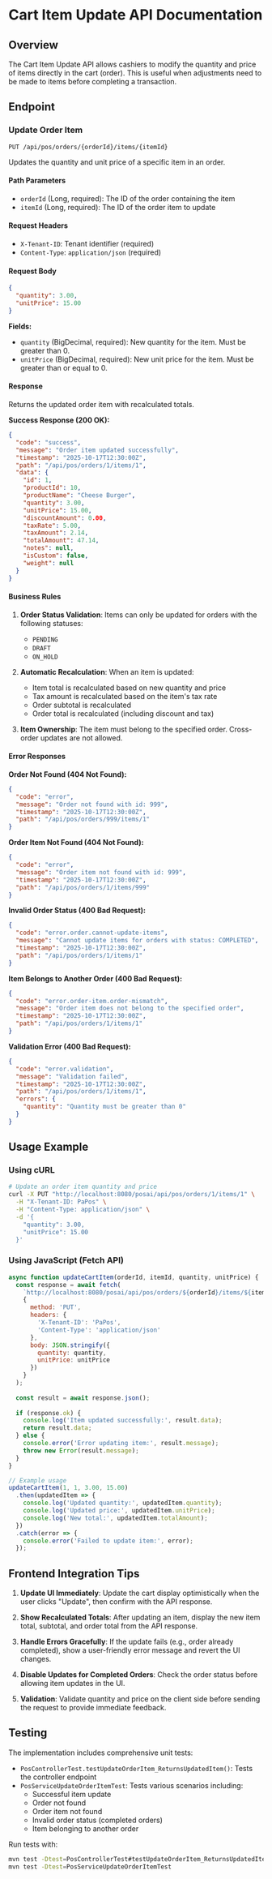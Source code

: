 # Cart Item Update API Documentation

## Overview
The Cart Item Update API allows cashiers to modify the quantity and price of items directly in the cart (order). This is useful when adjustments need to be made to items before completing a transaction.

## Endpoint

### Update Order Item
```http
PUT /api/pos/orders/{orderId}/items/{itemId}
```

Updates the quantity and unit price of a specific item in an order.

#### Path Parameters
- `orderId` (Long, required): The ID of the order containing the item
- `itemId` (Long, required): The ID of the order item to update

#### Request Headers
- `X-Tenant-ID`: Tenant identifier (required)
- `Content-Type`: `application/json` (required)

#### Request Body
```json
{
  "quantity": 3.00,
  "unitPrice": 15.00
}
```

**Fields:**
- `quantity` (BigDecimal, required): New quantity for the item. Must be greater than 0.
- `unitPrice` (BigDecimal, required): New unit price for the item. Must be greater than or equal to 0.

#### Response
Returns the updated order item with recalculated totals.

**Success Response (200 OK):**
```json
{
  "code": "success",
  "message": "Order item updated successfully",
  "timestamp": "2025-10-17T12:30:00Z",
  "path": "/api/pos/orders/1/items/1",
  "data": {
    "id": 1,
    "productId": 10,
    "productName": "Cheese Burger",
    "quantity": 3.00,
    "unitPrice": 15.00,
    "discountAmount": 0.00,
    "taxRate": 5.00,
    "taxAmount": 2.14,
    "totalAmount": 47.14,
    "notes": null,
    "isCustom": false,
    "weight": null
  }
}
```

#### Business Rules

1. **Order Status Validation**: Items can only be updated for orders with the following statuses:
   - `PENDING`
   - `DRAFT`
   - `ON_HOLD`

2. **Automatic Recalculation**: When an item is updated:
   - Item total is recalculated based on new quantity and price
   - Tax amount is recalculated based on the item's tax rate
   - Order subtotal is recalculated
   - Order total is recalculated (including discount and tax)

3. **Item Ownership**: The item must belong to the specified order. Cross-order updates are not allowed.

#### Error Responses

**Order Not Found (404 Not Found):**
```json
{
  "code": "error",
  "message": "Order not found with id: 999",
  "timestamp": "2025-10-17T12:30:00Z",
  "path": "/api/pos/orders/999/items/1"
}
```

**Order Item Not Found (404 Not Found):**
```json
{
  "code": "error",
  "message": "Order item not found with id: 999",
  "timestamp": "2025-10-17T12:30:00Z",
  "path": "/api/pos/orders/1/items/999"
}
```

**Invalid Order Status (400 Bad Request):**
```json
{
  "code": "error.order.cannot-update-items",
  "message": "Cannot update items for orders with status: COMPLETED",
  "timestamp": "2025-10-17T12:30:00Z",
  "path": "/api/pos/orders/1/items/1"
}
```

**Item Belongs to Another Order (400 Bad Request):**
```json
{
  "code": "error.order-item.order-mismatch",
  "message": "Order item does not belong to the specified order",
  "timestamp": "2025-10-17T12:30:00Z",
  "path": "/api/pos/orders/1/items/1"
}
```

**Validation Error (400 Bad Request):**
```json
{
  "code": "error.validation",
  "message": "Validation failed",
  "timestamp": "2025-10-17T12:30:00Z",
  "path": "/api/pos/orders/1/items/1",
  "errors": {
    "quantity": "Quantity must be greater than 0"
  }
}
```

## Usage Example

### Using cURL
```bash
# Update an order item quantity and price
curl -X PUT "http://localhost:8080/posai/api/pos/orders/1/items/1" \
  -H "X-Tenant-ID: PaPos" \
  -H "Content-Type: application/json" \
  -d '{
    "quantity": 3.00,
    "unitPrice": 15.00
  }'
```

### Using JavaScript (Fetch API)
```javascript
async function updateCartItem(orderId, itemId, quantity, unitPrice) {
  const response = await fetch(
    `http://localhost:8080/posai/api/pos/orders/${orderId}/items/${itemId}`,
    {
      method: 'PUT',
      headers: {
        'X-Tenant-ID': 'PaPos',
        'Content-Type': 'application/json'
      },
      body: JSON.stringify({
        quantity: quantity,
        unitPrice: unitPrice
      })
    }
  );
  
  const result = await response.json();
  
  if (response.ok) {
    console.log('Item updated successfully:', result.data);
    return result.data;
  } else {
    console.error('Error updating item:', result.message);
    throw new Error(result.message);
  }
}

// Example usage
updateCartItem(1, 1, 3.00, 15.00)
  .then(updatedItem => {
    console.log('Updated quantity:', updatedItem.quantity);
    console.log('Updated price:', updatedItem.unitPrice);
    console.log('New total:', updatedItem.totalAmount);
  })
  .catch(error => {
    console.error('Failed to update item:', error);
  });
```

## Frontend Integration Tips

1. **Update UI Immediately**: Update the cart display optimistically when the user clicks "Update", then confirm with the API response.

2. **Show Recalculated Totals**: After updating an item, display the new item total, subtotal, and order total from the API response.

3. **Handle Errors Gracefully**: If the update fails (e.g., order already completed), show a user-friendly error message and revert the UI changes.

4. **Disable Updates for Completed Orders**: Check the order status before allowing item updates in the UI.

5. **Validation**: Validate quantity and price on the client side before sending the request to provide immediate feedback.

## Testing

The implementation includes comprehensive unit tests:
- `PosControllerTest.testUpdateOrderItem_ReturnsUpdatedItem()`: Tests the controller endpoint
- `PosServiceUpdateOrderItemTest`: Tests various scenarios including:
  - Successful item update
  - Order not found
  - Order item not found
  - Invalid order status (completed orders)
  - Item belonging to another order

Run tests with:
```bash
mvn test -Dtest=PosControllerTest#testUpdateOrderItem_ReturnsUpdatedItem
mvn test -Dtest=PosServiceUpdateOrderItemTest
```
